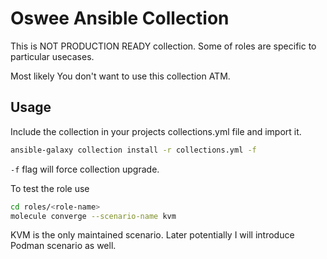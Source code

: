 # Oswee Ansible Collection

This is NOT PRODUCTION READY collection.
Some of roles are specific to particular usecases.

Most likely You don't want to use this collection ATM.

## Usage

Include the collection in your projects collections.yml file and import it.

```bash
ansible-galaxy collection install -r collections.yml -f
```
`-f` flag will force collection upgrade.

To test the role use

```bash
cd roles/<role-name>
molecule converge --scenario-name kvm
```
KVM is the only maintained scenario.
Later potentially I will introduce Podman scenario as well.
